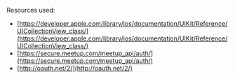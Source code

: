 


Resources used: 

- [https://developer.apple.com/library/ios/documentation/UIKit/Reference/UICollectionView_class/](https://developer.apple.com/library/ios/documentation/UIKit/Reference/UICollectionView_class/)
- [https://secure.meetup.com/meetup_api/auth/](https://secure.meetup.com/meetup_api/auth/)
- [http://oauth.net/2/](http://oauth.net/2/)
